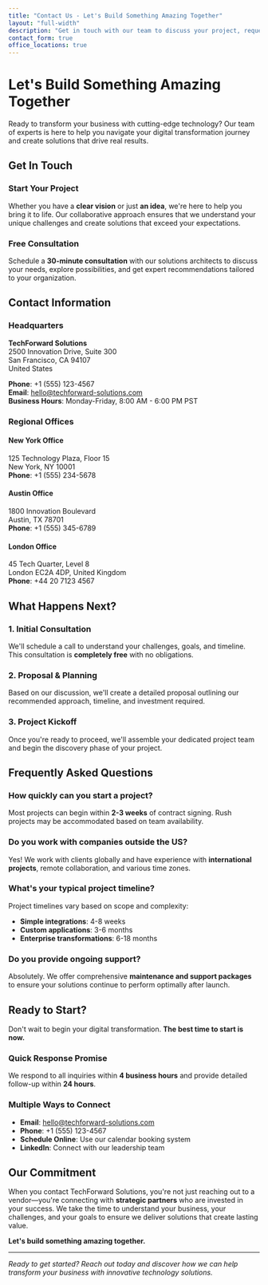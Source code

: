 ```yaml
---
title: "Contact Us - Let's Build Something Amazing Together"
layout: "full-width"
description: "Get in touch with our team to discuss your project, request a consultation, or learn more about our solutions."
contact_form: true
office_locations: true
---
```


# Let's Build Something Amazing Together

Ready to transform your business with cutting-edge technology? Our team of experts is here to help you navigate your digital transformation journey and create solutions that drive real results.

## Get In Touch

### Start Your Project
Whether you have a **clear vision** or just **an idea**, we're here to help you bring it to life. Our collaborative approach ensures that we understand your unique challenges and create solutions that exceed your expectations.

### Free Consultation
Schedule a **30-minute consultation** with our solutions architects to discuss your needs, explore possibilities, and get expert recommendations tailored to your organization.

## Contact Information

### Headquarters
**TechForward Solutions**  
2500 Innovation Drive, Suite 300  
San Francisco, CA 94107  
United States

**Phone**: +1 (555) 123-4567  
**Email**: hello@techforward-solutions.com  
**Business Hours**: Monday-Friday, 8:00 AM - 6:00 PM PST

### Regional Offices

#### New York Office
125 Technology Plaza, Floor 15  
New York, NY 10001  
**Phone**: +1 (555) 234-5678

#### Austin Office  
1800 Innovation Boulevard  
Austin, TX 78701  
**Phone**: +1 (555) 345-6789

#### London Office
45 Tech Quarter, Level 8  
London EC2A 4DP, United Kingdom  
**Phone**: +44 20 7123 4567

## What Happens Next?

### 1. Initial Consultation
We'll schedule a call to understand your challenges, goals, and timeline. This consultation is **completely free** with no obligations.

### 2. Proposal & Planning
Based on our discussion, we'll create a detailed proposal outlining our recommended approach, timeline, and investment required.

### 3. Project Kickoff
Once you're ready to proceed, we'll assemble your dedicated project team and begin the discovery phase of your project.

## Frequently Asked Questions

### How quickly can you start a project?
Most projects can begin within **2-3 weeks** of contract signing. Rush projects may be accommodated based on team availability.

### Do you work with companies outside the US?
Yes! We work with clients globally and have experience with **international projects**, remote collaboration, and various time zones.

### What's your typical project timeline?
Project timelines vary based on scope and complexity:
- **Simple integrations**: 4-8 weeks
- **Custom applications**: 3-6 months  
- **Enterprise transformations**: 6-18 months

### Do you provide ongoing support?
Absolutely. We offer comprehensive **maintenance and support packages** to ensure your solutions continue to perform optimally after launch.

## Ready to Start?

Don't wait to begin your digital transformation. **The best time to start is now.**

### Quick Response Promise
We respond to all inquiries within **4 business hours** and provide detailed follow-up within **24 hours**.

### Multiple Ways to Connect
- **Email**: hello@techforward-solutions.com
- **Phone**: +1 (555) 123-4567  
- **Schedule Online**: Use our calendar booking system
- **LinkedIn**: Connect with our leadership team

## Our Commitment

When you contact TechForward Solutions, you're not just reaching out to a vendor—you're connecting with **strategic partners** who are invested in your success. We take the time to understand your business, your challenges, and your goals to ensure we deliver solutions that create lasting value.

**Let's build something amazing together.**

---

*Ready to get started? Reach out today and discover how we can help transform your business with innovative technology solutions.*